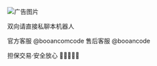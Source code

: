 


<img src="[https://example.com/ads/banner.jpg](https://github.com/user-attachments/assets/840e275d-9ce0-4085-8129-7aeab4399324)" alt="广告图片">


双向请直接私聊本机器人

官方客服 @booancomcode
售后客服 @booancode

担保交易·安全放心
🌟🌈🌝🐳🍗
